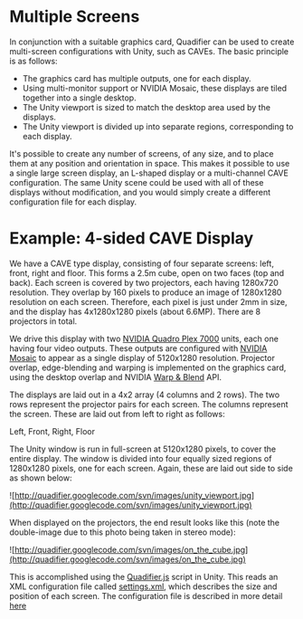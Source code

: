 # Multiple Screens #

In conjunction with a suitable graphics card, Quadifier can be used to create multi-screen configurations with Unity, such as CAVEs. The basic principle is as follows:
  * The graphics card has multiple outputs, one for each display.
  * Using multi-monitor support or NVIDIA Mosaic, these displays are tiled together into a single desktop.
  * The Unity viewport is sized to match the desktop area used by the displays.
  * The Unity viewport is divided up into separate regions, corresponding to each display.

It's possible to create any number of screens, of any size, and to place them at any position and orientation in space. This makes it possible to use a single large screen display, an L-shaped display or a multi-channel CAVE configuration. The same Unity scene could be used with all of these displays without modification, and you would simply create a different configuration file for each display.

# Example: 4-sided CAVE Display #

We have a CAVE type display, consisting of four separate screens: left, front, right and floor. This forms a 2.5m cube, open on two faces (top and back). Each screen is covered by two projectors, each having 1280x720 resolution. They overlap by 160 pixels to produce an image of 1280x1280 resolution on each screen. Therefore, each pixel is just under 2mm in size, and the display has 4x1280x1280 pixels (about 6.6MP). There are 8 projectors in total.

We drive this display with two [NVIDIA Quadro Plex 7000](http://www.nvidia.co.uk/object/product-quadroplex-7000-uk.html) units, each one having four video outputs. These outputs are configured with [NVIDIA Mosaic](http://www.nvidia.com/object/nvidia-mosaic-technology.html) to appear as a single display of 5120x1280 resolution. Projector overlap, edge-blending and warping is implemented on the graphics card, using the desktop overlap and NVIDIA [Warp & Blend](http://www.nvidia.com/content/siggraph/Nash_Seamless_Display.pdf) API.

The displays are laid out in a 4x2 array (4 columns and 2 rows). The two rows represent the projector pairs for each screen. The columns represent the screen. These are laid out from left to right as follows:

Left, Front, Right, Floor

The Unity window is run in full-screen at 5120x1280 pixels, to cover the entire display. The window is divided into four equally sized regions of 1280x1280 pixels, one for each screen. Again, these are laid out side to side as shown below:

![http://quadifier.googlecode.com/svn/images/unity_viewport.jpg](http://quadifier.googlecode.com/svn/images/unity_viewport.jpg)

When displayed on the projectors, the end result looks like this (note the double-image due to this photo being taken in stereo mode):

![http://quadifier.googlecode.com/svn/images/on_the_cube.jpg](http://quadifier.googlecode.com/svn/images/on_the_cube.jpg)

This is accomplished using the [Quadifier.js](http://quadifier.googlecode.com/svn/trunk/unity/CAVEUnity1/Assets/Scripts/Quadifier.js) script in Unity. This reads an XML configuration file called [settings.xml](http://quadifier.googlecode.com/svn/trunk/unity/CAVEUnity1/settings.xml), which describes the size and position of each screen. The configuration file is described in more detail [here](ConfigurationFiles.md)